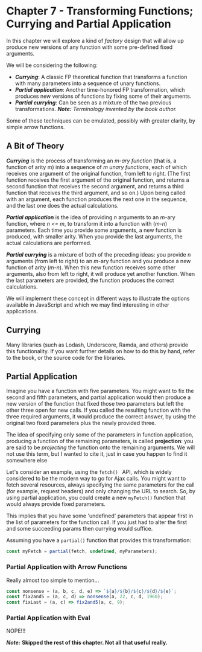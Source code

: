 # Chapter 7 - Transforming Functions; Currying and Partial Application

In this chapter we will explore a kind of *factory* design that will allow up produce new versions of any function
with some pre-defined fixed arguments.

We will be considering the following:

- ***Currying***: A classic FP theoretical function that transforms a function with many parameters into a sequence of
  unary
  functions.
- ***Partial application***: Another time-honored FP transformation, which produces new versions of functions by fixing
  some of their arguments.
- ***Partial currying***: Can be seen as a mixture of the two previous transformations. ***Note:*** *Terminology
  invented by the book author.*


Some of these techniques can be emulated, possibly with greater clarity, by simple arrow functions.

## A Bit of Theory

***Currying*** is the process of transforming an *m-ary function* (that is, a function of arity m) into a sequence of
*m unary functions*, each of which receives one argument of the original function, from left to right. (The first function
receives the first argument of the original function, and returns a second function that receives the second argument,
and returns a third function that receives the third argument, and so on.) Upon being called with an argument, each
function produces the next one in the sequence, and the last one does the actual calculations.

***Partial application*** is the idea of providing *n* arguments to an *m*-ary function, where *n <= m*, to
transform it into a function with (*m-n*) parameters. Each time you provide some arguments, a new function is produced,
with smaller arity. When you provide the last arguments, the actual calculations are performed.

***Partial currying*** is a mixture of both of the preceding ideas: you provide *n* arguments (from left to right) to
an *m*-ary function and you produce a new function of arity (*m-n*). When this new function receives some other
arguments, also from left to right, it will produce yet another function. When the last parameters are provided, the
function produces the correct calculations.

We will implement these concept in different ways to illustrate the options available in JavaScript and which we may
find interesting in other applications.

## Currying

Many libraries (such as Lodash, Underscore, Ramda, and others) provide this functionality.  If you want further details
on how to do this by hand, refer to the book, or the source code for the libraries.

## Partial Application 

Imagine you have a function with five parameters. You might want to fix the second and fifth parameters, and partial
application would then produce a new version of the function that fixed those two parameters but left the other three
open for new calls. If you called the resulting function with the three required arguments, it would produce the correct
answer, by using the original two fixed parameters plus the newly provided three.

The idea of specifying only some of the parameters in function application, producing a function of the remaining
parameters, is called **projection**: you are said to be *projecting* the function onto the remaining arguments. We will
not use this term, but I wanted to cite it, just in case you happen to find it somewhere else

Let's consider an example, using the `fetch() ` API, which is widely considered to be the modern way to go for Ajax
calls. You might want to fetch several resources, always specifying the same parameters for the call (for example,
request headers) and only changing the URL to search. So, by using partial application, you could create a new
`myFetch()` function that would always provide fixed parameters. 

This implies that you have some 'undefined' parameters that appear first in the list of parameters for the function
call.  If you just had to alter the first and some succeeding params then currying would suffice.

Assuming you have a `partial()` function that provides this transformation:

```js
const myFetch = partial(fetch, undefined, myParameters);
```

### Partial Application with Arrow Functions

Really almost too simple to mention...

```js
const nonsense = (a, b, c, d, e) => `${a}/${b}/${c}/${d}/${e}`;
const fix2and5 = (a, c, d) => nonsense(a, 22, c, d, 1960);
const fixLast = (a, c) => fix2and5(a, c, 9);
```

### Partial Application with Eval

NOPE!!!


***Note:*** **Skipped the rest of this chapter.  Not all that useful really.**
